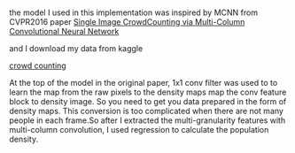 ```

```

the model I used in this implementation  was inspired by MCNN from CVPR2016 paper 
[Single Image CrowdCounting via Multi-Column Convolutional Neural Network](https://ieeexplore.ieee.org/document/7780439)

and I download my data from kaggle  

[crowd counting](https://www.kaggle.com/fmena14/crowd-counting)

At the top of the model in the original paper, 1x1 conv filter was used to  to learn the map from the raw pixels to the density maps map the conv feature block to density image. So you need to get you data prepared in the form of density maps. This conversion is too complicated when there are not many people in each frame.So after I extracted the multi-granularity features with multi-column convolution, I used regression to calculate the population density.